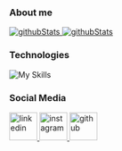 ### About me
<p>
    <a href="https://github.com/MicheleRabesco/github-readme-stats">
        <img style="text-align:center;" alt="githubStats" src="https://github-readme-stats-sigma-five.vercel.app/api?username=MicheleRabesco&count_private=true&show_icons=true&theme=gruvbox&hide_border=true" />
    </a>
    <a href="https://github.com/MicheleRabesco/github-readme-stats/api/top-langs">
        <img style="text-align:center;" alt="githubStats" src="https://github-readme-stats-sigma-five.vercel.app/api/top-langs/?username=MicheleRabesco&layout=compact&theme=gruvbox&hide_border=true" />
    </a>
</p>

### Technologies
![My Skills](https://skillicons.dev/icons?i=idea,eclipse,vscode,androidstudio,mongodb,raspberrypi,arduino,)


### Social Media
<p>
    <a href="https://www.linkedin.com/in/michelerabesco/">
        <img alt="linkedin" height="50" src="https://skillicons.dev/icons?i=linkedin"/>
    </a>
    <a href="https://www.instagram.com/michelerabesco/">
        <img alt="instagram" height="50" src="https://skillicons.dev/icons?i=instagram"/>
    </a>
    <a href="https://github.com/MicheleRabesco">
        <img alt="github" height="50" src="https://skillicons.dev/icons?i=github"/>
    </a>
</p>
